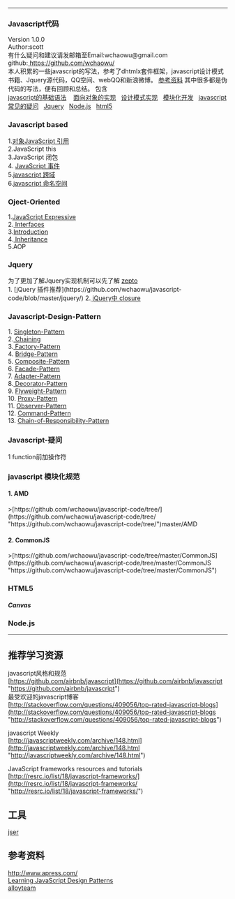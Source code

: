 --------------------------------------------------------------------------------
  <h3>Javascript代码</h3>
  Version 1.0.0 <br/>
  Author:scott<br />
  有什么疑问和建议请发邮箱至Email:wchaowu@gmail.com <br />
  github:<a href="https://github.com/wchaowu/Javascript-Design-Patterns"> https://github.com/wchaowu/</a><br />
本人积累的一些javascript的写法，参考了dhtmlx套件框架，javascript设计模式书籍、Jquery源代码，QQ空间、webQQ和新浪微博。
<a href="#referenceData">参考资料</a> 其中很多都是伪代码的写法，便有回顾和总结。
包含 <br />
<a href="#javascript-based" >javascript的基础语法</a> &nbsp;&nbsp;
<a href="#oject-oriented">面向对象的实现</a>&nbsp;&nbsp;
<a href="#javascript-design-pattern">设计模式实现</a>&nbsp;&nbsp;
<a href="#-javascript-%E6%A8%A1%E5%9D%97%E5%8C%96%E8%A7%84%E8%8C%83">模块化开发</a>&nbsp;&nbsp;
 <a href="#Question">javascript常见的疑问</a>&nbsp;&nbsp;
<a href="#Jquery">Jquery</a>&nbsp;&nbsp;
 <a href="#NodeJs">Node.js</a>&nbsp;&nbsp;
 <a href="#html5nodejs"> html5</a>&nbsp;&nbsp;
 <br/>
 <h3 name="javascriptBase">Javascript based</h3>
1.<a href="https://github.com/wchaowu/javascript-code/tree/master/javascript-based/reference">对象JavaScript 引用</a> <br />
2.JavaScript this <br />
3.JavaScript 闭包
<br />
4.
<a href="https://github.com/wchaowu/javascript-code/blob/master/javascript-based/event.html">
JavaScript 事件</a> <br />
5.<a href="https://github.com/wchaowu/javascript-code/tree/master/javascript-based/crossDomain.html">javascript 跨域</a> <br /> 
6.<a href="https://github.com/wchaowu/javascript-code/tree/master/javascript-based/namespace">javascript 命名空间</a> <br /> 

<h3 name="OjectOriented">Oject-Oriented</h3>
1.<a href="https://github.com/wchaowu/javascript-code/tree/master/object-oriented/Expressive-JavaScript">JavaScript Expressive </a> <br />
2.<a href="https://github.com/wchaowu/javascript-code/tree/master/object-oriented/Interfaces"> Interfaces </a> <br />
3.<a href="https://github.com/wchaowu/javascript-code/tree/master/object-oriented/Introduction">Introduction</a> <br />
4.<a href="https://github.com/wchaowu/javascript-code/tree/master/object-oriented/Inheritance"> Inheritance </a> <br />
5.AOP

<h3>Jquery</h3>
为了更加了解Jquery实现机制可以先了解
 <a href="https://github.com/madrobby/zepto#readme">zepto</a>
<br /> 
1. [jQuery 插件推荐](https://github.com/wchaowu/javascript-code/blob/master/jquery/)  
2.<a href="https://github.com/wchaowu/javascript-code/blob/master/jquery/1_closure.js">
 jQuery中 closure
 </a>
<h3 name="JavascriptDesign">Javascript-Design-Pattern</h3>
1.
<a href="https://github.com/wchaowu/javascript-code/tree/master/JavaScript-Design-Patterns/The-Singleton-Pattern">
 Singleton-Pattern
 </a>
 <br />
2.<a href="https://github.com/wchaowu/javascript-code/tree/master/JavaScript-Design-Patterns/Chaining">
 Chaining
 </a>
 <br />
3.<a href="https://github.com/wchaowu/javascript-code/tree/master/JavaScript-Design-Patterns/The-Factory-Pattern">
Factory-Pattern
 </a>
<br />
4.
<a href="https://github.com/wchaowu/javascript-code/tree/master/JavaScript-Design-Patterns/The-Bridge-Pattern">
 Bridge-Pattern
 </a>
<br />
5.
 <a href="https://github.com/wchaowu/javascript-code/tree/master/JavaScript-Design-Patterns/The-Bridge-Pattern">
Composite-Pattern
</a>
 <br />
6.
<a href="https://github.com/wchaowu/javascript-code/tree/master/JavaScript-Design-Patterns/The-Facade-Pattern">
 Facade-Pattern
  </a>
<br />
7.
 <a href="https://github.com/wchaowu/javascript-code/tree/master/JavaScript-Design-Patterns/The-Adapter-Pattern">
Adapter-Pattern
 </a>
<br />
8.<a href="https://github.com/wchaowu/javascript-code/tree/master/JavaScript-Design-Patterns/The-Decorator-Pattern">
 Decorator-Pattern
</a>
<br />
9.
<a href="https://github.com/wchaowu/javascript-code/tree/master/JavaScript-Design-Patterns/The-Flyweight-Pattern">
 Flyweight-Pattern
 </a>
 <br />
10.
<a href="https://github.com/wchaowu/javascript-code/tree/master/JavaScript-Design-Patterns/The-Proxy-Pattern">
 Proxy-Pattern
  </a>
  <br />
11.
<a href="https://github.com/wchaowu/javascript-code/tree/master/JavaScript-Design-Patterns/The-Observer-Pattern">
Observer-Pattern
</a>
<br />
12.
<a href="https://github.com/wchaowu/javascript-code/tree/master/JavaScript-Design-Patterns/The-Command-Pattern">
 Command-Pattern
  </a>
  <br />
13.
<a href="https://github.com/wchaowu/javascript-code/tree/master/JavaScript-Design-Patterns/The-Chain-of-Responsibility-Pattern">
 Chain-of-Responsibility-Pattern
 </a>

 <br />

<h3 name="Question">Javascript-疑问</h3>
1 function前加操作符

<h3 name="Module"> javascript 模块化规范</h3>
 <h4>1. AMD</h4>
>[https://github.com/wchaowu/javascript-code/tree/](https://github.com/wchaowu/javascript-code/tree/ "https://github.com/wchaowu/javascript-code/tree/")master/AMD
 <h4>2. CommonJS</h4>
>[https://github.com/wchaowu/javascript-code/tree/master/CommonJS](https://github.com/wchaowu/javascript-code/tree/master/CommonJS "https://github.com/wchaowu/javascript-code/tree/master/CommonJS")

<h3 name="html5">HTML5<h5>
  Canvas
<h3 name="NodeJs">Node.js</h3>

------------------------
## 推荐学习资源 ##

javascript风格和规范  
[https://github.com/airbnb/javascript](https://github.com/airbnb/javascript "https://github.com/airbnb/javascript")  
最受欢迎的javascript博客  
[http://stackoverflow.com/questions/409056/top-rated-javascript-blogs](http://stackoverflow.com/questions/409056/top-rated-javascript-blogs "http://stackoverflow.com/questions/409056/top-rated-javascript-blogs")

javascript Weekly  
[http://javascriptweekly.com/archive/148.html](http://javascriptweekly.com/archive/148.html "http://javascriptweekly.com/archive/148.html")

JavaScript frameworks resources and tutorials
[http://resrc.io/list/18/javascript-frameworks/](http://resrc.io/list/18/javascript-frameworks/ "http://resrc.io/list/18/javascript-frameworks/")  

## 工具   ##
<a href="http://mahua.jser.me/">jser</a>  

## 参考资料  ## 
 <a href="http://www.apress.com/" name="referenceData">http://www.apress.com/</a> <br />
 <a href="http://www.addyosmani.com/resources/essentialjsdesignpatterns/book/">Learning JavaScript Design Patterns</a> <br />
 <a href="http://www.alloyteam.com">alloyteam</a>

